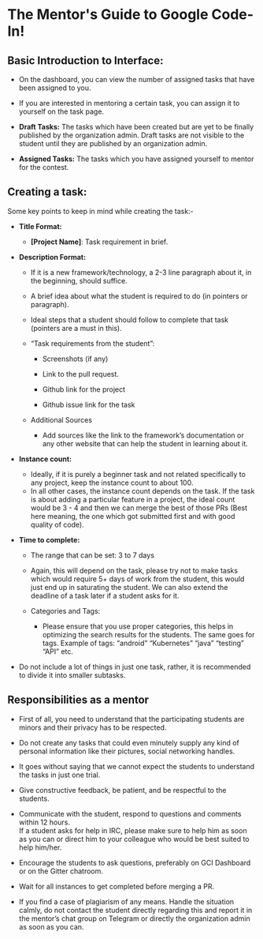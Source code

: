 # The Mentor's Guide to Google Code-In!
## Basic Introduction to Interface:

-   On the dashboard, you can view the number of assigned tasks that have been assigned to you.
    
-   If you are interested in mentoring a certain task, you can assign it to yourself on the task page.
    
-   **Draft Tasks:** The tasks which have been created but are yet to be finally published by the organization admin. Draft tasks are not visible to the student until they are published by an organization admin.
    
-   **Assigned Tasks:** The tasks which you have assigned yourself to mentor for the contest.
 
## Creating a task:

Some key points to keep in mind while creating the task:-

-   **Title Format:**
    -   **[Project Name]**: Task requirement in brief.
    

-   **Description Format:**
    -   If it is a new framework/technology, a 2-3 line paragraph about it, in the beginning, should suffice.
	   -   A brief idea about what the student is required to do (in pointers or paragraph).
    
	-   Ideal steps that a student should follow to complete that task (pointers are a must in this).
    
	-   “Task requirements from the student”:
		-   Screenshots (if any)
    
		-   Link to the pull request.
    
		-   Github link for the project
    
		-   Github issue link for the task
    
	-   Additional Sources
		-   Add sources like the link to the framework’s documentation or any other website that can help the student in learning about it.
    

-   **Instance count:**
    
	-   Ideally, if it is purely a beginner task and not related specifically to any project, keep the instance count to about 100.
    -   In all other cases, the instance count depends on the task. If the task is about adding a particular feature in a project, the ideal count would be 3 - 4 and then we can merge the best of those PRs (Best here meaning, the one which got submitted first and with good quality of code).
    

-   **Time to complete:**
    -   The range that can be set: 3 to 7 days
	   -   Again, this will depend on the task, please try not to make tasks which would require 5+ days of work from the student, this would just end up in saturating the student. We can also extend the deadline of a task later if a student asks for it.
    
    -   Categories and Tags:
	    -   Please ensure that you use proper categories, this helps in optimizing the search results for the students. The same goes for tags. Example of tags: “android” “Kubernetes” “java” “testing” “API” etc.
    

-   Do not include a lot of things in just one task, rather, it is recommended to divide it into smaller subtasks.

## Responsibilities as a mentor

-   First of all, you need to understand that the participating students are minors and their privacy has to be respected.
    
-   Do not create any tasks that could even minutely supply any kind of personal information like their pictures, social networking handles.
    
-   It goes without saying that we cannot expect the students to understand the tasks in just one trial.
    
-   Give constructive feedback, be patient, and be respectful to the students.
    

-   Communicate with the student, respond to questions and comments within 12  hours.  
    If a student asks for help in IRC, please make sure to help him as soon as you can or direct him to your colleague who would be best suited to help him/her.
    
-   Encourage the students to ask questions, preferably on GCI Dashboard or on the Gitter chatroom.
    
-   Wait for all instances to get completed before merging a PR.
    

-   If you find a case of plagiarism of any means. Handle the situation calmly, do not contact the student directly regarding this and report it in the mentor’s chat group on Telegram or directly the organization admin as soon as you can.


